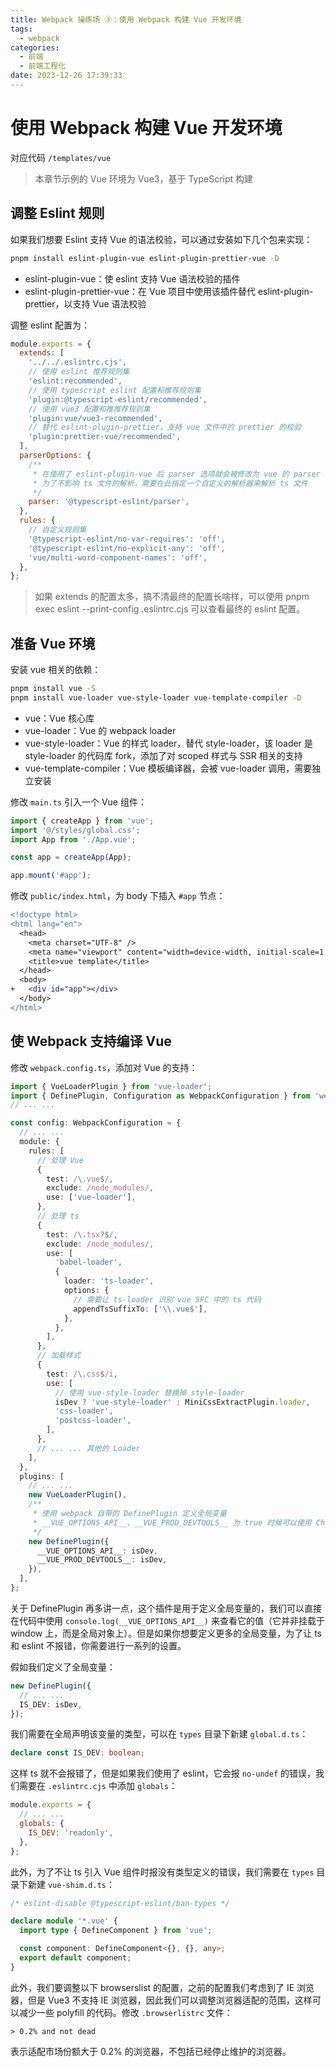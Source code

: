 ```yaml
---
title: Webpack 操练场 ③：使用 Webpack 构建 Vue 开发环境
tags:
  - webpack
categories:
  - 前端
  - 前端工程化
date: 2023-12-26 17:39:33
---
```

# 使用 Webpack 构建 Vue 开发环境

对应代码 `/templates/vue`

> 本章节示例的 Vue 环境为 Vue3，基于 TypeScript 构建

## 调整 Eslint 规则

如果我们想要 Eslint 支持 Vue 的语法校验，可以通过安装如下几个包来实现：

```sh
pnpm install eslint-plugin-vue eslint-plugin-prettier-vue -D
```

- eslint-plugin-vue：使 eslint 支持 Vue 语法校验的插件
- eslint-plugin-prettier-vue：在 Vue 项目中使用该插件替代 eslint-plugin-prettier，以支持 Vue 语法校验

调整 eslint 配置为：

```js
module.exports = {
  extends: [
    '../../.eslintrc.cjs',
    // 使用 eslint 推荐规则集
    'eslint:recommended',
    // 使用 typescript eslint 配置和推荐规则集
    'plugin:@typescript-eslint/recommended',
    // 使用 vue3 配置和推推荐规则集
    'plugin:vue/vue3-recommended',
    // 替代 eslint-plugin-prettier，支持 vue 文件中的 prettier 的校验
    'plugin:prettier-vue/recommended',
  ],
  parserOptions: {
    /**
     * 在使用了 eslint-plugin-vue 后 parser 选项就会被修改为 vue 的 parser 导致无法解析 ts 文件
     * 为了不影响 ts 文件的解析，需要在此指定一个自定义的解析器来解析 ts 文件
     */
    parser: '@typescript-eslint/parser',
  },
  rules: {
    // 自定义规则集
    '@typescript-eslint/no-var-requires': 'off',
    '@typescript-eslint/no-explicit-any': 'off',
    'vue/multi-word-component-names': 'off',
  },
};
```

> 如果 extends 的配置太多，搞不清最终的配置长啥样，可以使用 pnpm exec eslint --print-config .eslintrc.cjs 可以查看最终的 eslint 配置。

## 准备 Vue 环境

安装 vue 相关的依赖：

```sh
pnpm install vue -S
pnpm install vue-loader vue-style-loader vue-template-compiler -D
```

- vue：Vue 核心库
- vue-loader：Vue 的 webpack loader
- vue-style-loader：Vue 的样式 loader，替代 style-loader，该 loader 是 style-loader 的代码库 fork，添加了对 scoped 样式与 SSR 相关的支持
- vue-template-compiler：Vue 模板编译器，会被 vue-loader 调用，需要独立安装

修改 `main.ts` 引入一个 Vue 组件：

```ts
import { createApp } from 'vue';
import '@/styles/global.css';
import App from './App.vue';

const app = createApp(App);

app.mount('#app');
```

修改 `public/index.html`，为 body 下插入 `#app` 节点：

```diff
<!doctype html>
<html lang="en">
  <head>
    <meta charset="UTF-8" />
    <meta name="viewport" content="width=device-width, initial-scale=1.0" />
    <title>vue template</title>
  </head>
  <body>
+   <div id="app"></div>
  </body>
</html>
```

## 使 Webpack 支持编译 Vue

修改 `webpack.config.ts`，添加对 Vue 的支持：

```ts
import { VueLoaderPlugin } from 'vue-loader';
import { DefinePlugin, Configuration as WebpackConfiguration } from 'webpack';
// ... ...

const config: WebpackConfiguration = {
  // ... ...
  module: {
    rules: [
      // 处理 Vue
      {
        test: /\.vue$/,
        exclude: /node_modules/,
        use: ['vue-loader'],
      },
      // 处理 ts
      {
        test: /\.tsx?$/,
        exclude: /node_modules/,
        use: [
          'babel-loader',
          {
            loader: 'ts-loader',
            options: {
              // 需要让 ts-loader 识别 vue SFC 中的 ts 代码
              appendTsSuffixTo: ['\\.vue$'],
            },
          },
        ],
      },
      // 加载样式
      {
        test: /\.css$/i,
        use: [
          // 使用 vue-style-loader 替换掉 style-loader
          isDev ? 'vue-style-loader' : MiniCssExtractPlugin.loader,
          'css-loader',
          'postcss-loader',
        ],
      },
      // ... ... 其他的 Loader
    ],
  },
  plugins: [
    // ... ...
    new VueLoaderPlugin(),
    /**
     * 使用 webpack 自带的 DefinePlugin 定义全局变量
     * __VUE_OPTIONS_API__、__VUE_PROD_DEVTOOLS__ 为 true 时候可以使用 Chrome 的 Vue Devtools 插件
     */
    new DefinePlugin({
      __VUE_OPTIONS_API__: isDev,
      __VUE_PROD_DEVTOOLS__: isDev,
    }),
  ],
};
```

关于 DefinePlugin 再多讲一点，这个插件是用于定义全局变量的，我们可以直接在代码中使用 `console.log(__VUE_OPTIONS_API__)` 来查看它的值（它并非挂载于 window 上，而是全局对象上）。但是如果你想要定义更多的全局变量，为了让 ts 和 eslint 不报错，你需要进行一系列的设置。

假如我们定义了全局变量：

```ts
new DefinePlugin({
  // ... ...
  IS_DEV: isDev,
});
```

我们需要在全局声明该变量的类型，可以在 `types` 目录下新建 `global.d.ts`：

```ts
declare const IS_DEV: boolean;
```

这样 ts 就不会报错了，但是如果我们使用了 eslint，它会报 `no-undef` 的错误，我们需要在 `.eslintrc.cjs` 中添加 `globals`：

```js
module.exports = {
  // ... ...
  globals: {
    IS_DEV: 'readonly',
  },
};
```

此外，为了不让 ts 引入 Vue 组件时报没有类型定义的错误，我们需要在 `types` 目录下新建 `vue-shim.d.ts`：

```ts
/* eslint-disable @typescript-eslint/ban-types */

declare module '*.vue' {
  import type { DefineComponent } from 'vue';

  const component: DefineComponent<{}, {}, any>;
  export default component;
}
```

此外，我们要调整以下 browserslist 的配置，之前的配置我们考虑到了 IE 浏览器，但是 Vue3 不支持 IE 浏览器，因此我们可以调整浏览器适配的范围，这样可以减少一些 polyfill 的代码。修改 `.browserlistrc` 文件：

```
> 0.2% and not dead
```

表示适配市场份额大于 0.2% 的浏览器，不包括已经停止维护的浏览器。
